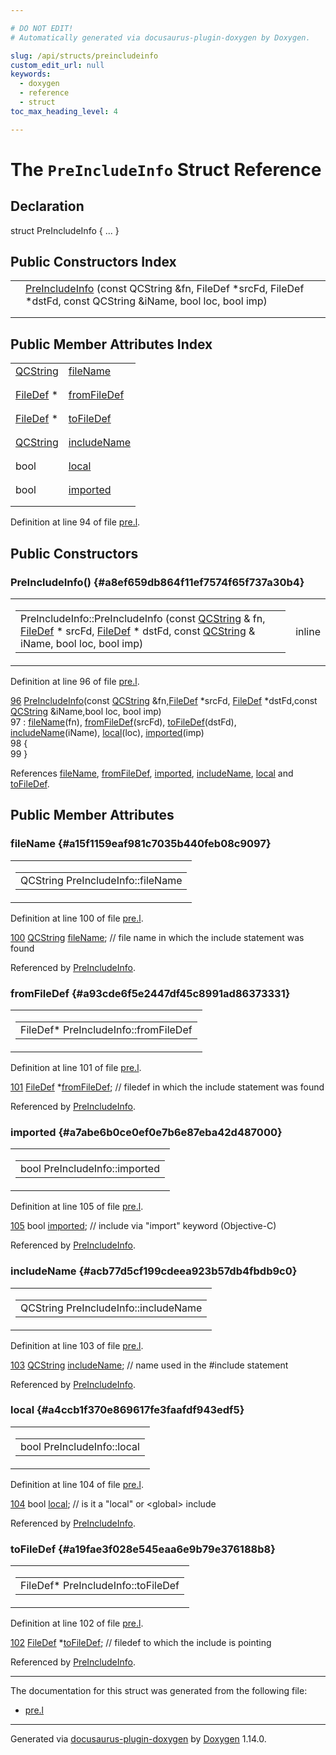 ```yaml
---

# DO NOT EDIT!
# Automatically generated via docusaurus-plugin-doxygen by Doxygen.

slug: /api/structs/preincludeinfo
custom_edit_url: null
keywords:
  - doxygen
  - reference
  - struct
toc_max_heading_level: 4

---
```


<div class="doxyPage">

# The `PreIncludeInfo` Struct Reference



## Declaration

<div class="doxyDeclaration">
struct PreIncludeInfo { ... }
</div>

## Public Constructors Index

<table class="doxyMembersIndex">

<tr class="doxyMemberIndexItem">
<td class="doxyMemberIndexItemType" align="left" valign="top"></td>
<td class="doxyMemberIndexItemName" align="left" valign="top"><a href="#a8ef659db864f11ef7574f65f737a30b4">PreIncludeInfo</a> (const QCString &amp;fn, FileDef *srcFd, FileDef *dstFd, const QCString &amp;iName, bool loc, bool imp)</td>
</tr>
<tr class="doxyMemberIndexDescription">
<td class="doxyMemberIndexDescriptionLeft"></td>
<td class="doxyMemberIndexDescriptionRight">
</td>
</tr>
<tr class="doxyMemberIndexSeparator">
<td class="doxyMemberIndexSeparator" colspan="2"></td>
</tr>

</table>

## Public Member Attributes Index

<table class="doxyMembersIndex">

<tr class="doxyMemberIndexItem">
<td class="doxyMemberIndexItemType" align="left" valign="top"><a href="/web-doxygen/docs/api/classes/qcstring">QCString</a></td>
<td class="doxyMemberIndexItemName" align="left" valign="top"><a href="#a15f1159eaf981c7035b440feb08c9097">fileName</a></td>
</tr>
<tr class="doxyMemberIndexDescription">
<td class="doxyMemberIndexDescriptionLeft"></td>
<td class="doxyMemberIndexDescriptionRight">
</td>
</tr>
<tr class="doxyMemberIndexSeparator">
<td class="doxyMemberIndexSeparator" colspan="2"></td>
</tr>

<tr class="doxyMemberIndexItem">
<td class="doxyMemberIndexItemType" align="left" valign="top"><a href="/web-doxygen/docs/api/classes/filedef">FileDef</a> *</td>
<td class="doxyMemberIndexItemName" align="left" valign="top"><a href="#a93cde6f5e2447df45c8991ad86373331">fromFileDef</a></td>
</tr>
<tr class="doxyMemberIndexDescription">
<td class="doxyMemberIndexDescriptionLeft"></td>
<td class="doxyMemberIndexDescriptionRight">
</td>
</tr>
<tr class="doxyMemberIndexSeparator">
<td class="doxyMemberIndexSeparator" colspan="2"></td>
</tr>

<tr class="doxyMemberIndexItem">
<td class="doxyMemberIndexItemType" align="left" valign="top"><a href="/web-doxygen/docs/api/classes/filedef">FileDef</a> *</td>
<td class="doxyMemberIndexItemName" align="left" valign="top"><a href="#a19fae3f028e545eaa6e9b79e376188b8">toFileDef</a></td>
</tr>
<tr class="doxyMemberIndexDescription">
<td class="doxyMemberIndexDescriptionLeft"></td>
<td class="doxyMemberIndexDescriptionRight">
</td>
</tr>
<tr class="doxyMemberIndexSeparator">
<td class="doxyMemberIndexSeparator" colspan="2"></td>
</tr>

<tr class="doxyMemberIndexItem">
<td class="doxyMemberIndexItemType" align="left" valign="top"><a href="/web-doxygen/docs/api/classes/qcstring">QCString</a></td>
<td class="doxyMemberIndexItemName" align="left" valign="top"><a href="#acb77d5cf199cdeea923b57db4fbdb9c0">includeName</a></td>
</tr>
<tr class="doxyMemberIndexDescription">
<td class="doxyMemberIndexDescriptionLeft"></td>
<td class="doxyMemberIndexDescriptionRight">
</td>
</tr>
<tr class="doxyMemberIndexSeparator">
<td class="doxyMemberIndexSeparator" colspan="2"></td>
</tr>

<tr class="doxyMemberIndexItem">
<td class="doxyMemberIndexItemType" align="left" valign="top">bool</td>
<td class="doxyMemberIndexItemName" align="left" valign="top"><a href="#a4ccb1f370e869617fe3faafdf943edf5">local</a></td>
</tr>
<tr class="doxyMemberIndexDescription">
<td class="doxyMemberIndexDescriptionLeft"></td>
<td class="doxyMemberIndexDescriptionRight">
</td>
</tr>
<tr class="doxyMemberIndexSeparator">
<td class="doxyMemberIndexSeparator" colspan="2"></td>
</tr>

<tr class="doxyMemberIndexItem">
<td class="doxyMemberIndexItemType" align="left" valign="top">bool</td>
<td class="doxyMemberIndexItemName" align="left" valign="top"><a href="#a7abe6b0ce0ef0e7b6e87eba42d487000">imported</a></td>
</tr>
<tr class="doxyMemberIndexDescription">
<td class="doxyMemberIndexDescriptionLeft"></td>
<td class="doxyMemberIndexDescriptionRight">
</td>
</tr>
<tr class="doxyMemberIndexSeparator">
<td class="doxyMemberIndexSeparator" colspan="2"></td>
</tr>

</table>


Definition at line 94 of file <a href="/web-doxygen/docs/api/files/src/pre-l">pre.l</a>.

<div class="doxySectionDef">

## Public Constructors

### PreIncludeInfo() {#a8ef659db864f11ef7574f65f737a30b4}

<div class="doxyMemberItem">
<div class="doxyMemberProto">
<table class="doxyMemberLabels">
<tr class="doxyMemberLabels">
<td class="doxyMemberLabelsLeft">
<table class="doxyMemberName">
<tr>
<td class="doxyMemberName">PreIncludeInfo::PreIncludeInfo (const <a href="/web-doxygen/docs/api/classes/qcstring">QCString</a> &amp; fn, <a href="/web-doxygen/docs/api/classes/filedef">FileDef</a> * srcFd, <a href="/web-doxygen/docs/api/classes/filedef">FileDef</a> * dstFd, const <a href="/web-doxygen/docs/api/classes/qcstring">QCString</a> &amp; iName, bool loc, bool imp)</td>
</tr>
</table>
</td>
<td class="doxyMemberLabelsRight">
<span class="doxyMemberLabels">
<span class="doxyMemberLabel inline">inline</span>
</span>
</td>
</tr>
</table>
</div>
<div class="doxyMemberDoc">



Definition at line 96 of file <a href="/web-doxygen/docs/api/files/src/pre-l">pre.l</a>.

<div class="doxyProgramListing">

<div class="doxyCodeLine"><span class="doxyLineNumber"><a href="#a8ef659db864f11ef7574f65f737a30b4">96</a></span><span class="doxyLineContent"><span class="doxyHighlight">  <a href="#a8ef659db864f11ef7574f65f737a30b4">PreIncludeInfo</a>(</span><span class="doxyHighlightKeyword">const</span><span class="doxyHighlight"> <a href="/web-doxygen/docs/api/classes/qcstring">QCString</a> &amp;fn,<a href="/web-doxygen/docs/api/classes/filedef">FileDef</a> *srcFd, <a href="/web-doxygen/docs/api/classes/filedef">FileDef</a> *dstFd,</span><span class="doxyHighlightKeyword">const</span><span class="doxyHighlight"> <a href="/web-doxygen/docs/api/classes/qcstring">QCString</a> &amp;iName,</span><span class="doxyHighlightKeywordType">bool</span><span class="doxyHighlight"> loc, </span><span class="doxyHighlightKeywordType">bool</span><span class="doxyHighlight"> imp)</span></span></div>
<div class="doxyCodeLine"><span class="doxyLineNumber">97</span><span class="doxyLineContent"><span class="doxyHighlight">    : <a href="#a15f1159eaf981c7035b440feb08c9097">fileName</a>(fn), <a href="#a93cde6f5e2447df45c8991ad86373331">fromFileDef</a>(srcFd), <a href="#a19fae3f028e545eaa6e9b79e376188b8">toFileDef</a>(dstFd), <a href="#acb77d5cf199cdeea923b57db4fbdb9c0">includeName</a>(iName), <a href="#a4ccb1f370e869617fe3faafdf943edf5">local</a>(loc), <a href="#a7abe6b0ce0ef0e7b6e87eba42d487000">imported</a>(imp)</span></span></div>
<div class="doxyCodeLine"><span class="doxyLineNumber">98</span><span class="doxyLineContent"><span class="doxyHighlight">  {</span></span></div>
<div class="doxyCodeLine"><span class="doxyLineNumber">99</span><span class="doxyLineContent"><span class="doxyHighlight">  }</span></span></div>

</div>


References <a href="#a15f1159eaf981c7035b440feb08c9097">fileName</a>, <a href="#a93cde6f5e2447df45c8991ad86373331">fromFileDef</a>, <a href="#a7abe6b0ce0ef0e7b6e87eba42d487000">imported</a>, <a href="#acb77d5cf199cdeea923b57db4fbdb9c0">includeName</a>, <a href="#a4ccb1f370e869617fe3faafdf943edf5">local</a> and <a href="#a19fae3f028e545eaa6e9b79e376188b8">toFileDef</a>.
</div>
</div>

</div>

<div class="doxySectionDef">

## Public Member Attributes

### fileName {#a15f1159eaf981c7035b440feb08c9097}

<div class="doxyMemberItem">
<div class="doxyMemberProto">
<table class="doxyMemberLabels">
<tr class="doxyMemberLabels">
<td class="doxyMemberLabelsLeft">
<table class="doxyMemberName">
<tr>
<td class="doxyMemberName">QCString PreIncludeInfo::fileName</td>
</tr>
</table>
</td>
</tr>
</table>
</div>
<div class="doxyMemberDoc">



Definition at line 100 of file <a href="/web-doxygen/docs/api/files/src/pre-l">pre.l</a>.

<div class="doxyProgramListing">

<div class="doxyCodeLine"><span class="doxyLineNumber"><a href="#a15f1159eaf981c7035b440feb08c9097">100</a></span><span class="doxyLineContent"><span class="doxyHighlight">  <a href="/web-doxygen/docs/api/classes/qcstring">QCString</a> <a href="#a15f1159eaf981c7035b440feb08c9097">fileName</a>;    </span><span class="doxyHighlightComment">// file name in which the include statement was found</span></span></div>

</div>


Referenced by <a href="#a8ef659db864f11ef7574f65f737a30b4">PreIncludeInfo</a>.
</div>
</div>

### fromFileDef {#a93cde6f5e2447df45c8991ad86373331}

<div class="doxyMemberItem">
<div class="doxyMemberProto">
<table class="doxyMemberLabels">
<tr class="doxyMemberLabels">
<td class="doxyMemberLabelsLeft">
<table class="doxyMemberName">
<tr>
<td class="doxyMemberName">FileDef* PreIncludeInfo::fromFileDef</td>
</tr>
</table>
</td>
</tr>
</table>
</div>
<div class="doxyMemberDoc">



Definition at line 101 of file <a href="/web-doxygen/docs/api/files/src/pre-l">pre.l</a>.

<div class="doxyProgramListing">

<div class="doxyCodeLine"><span class="doxyLineNumber"><a href="#a93cde6f5e2447df45c8991ad86373331">101</a></span><span class="doxyLineContent"><span class="doxyHighlight">  <a href="/web-doxygen/docs/api/classes/filedef">FileDef</a> *<a href="#a93cde6f5e2447df45c8991ad86373331">fromFileDef</a>; </span><span class="doxyHighlightComment">// filedef in which the include statement was found</span></span></div>

</div>


Referenced by <a href="#a8ef659db864f11ef7574f65f737a30b4">PreIncludeInfo</a>.
</div>
</div>

### imported {#a7abe6b0ce0ef0e7b6e87eba42d487000}

<div class="doxyMemberItem">
<div class="doxyMemberProto">
<table class="doxyMemberLabels">
<tr class="doxyMemberLabels">
<td class="doxyMemberLabelsLeft">
<table class="doxyMemberName">
<tr>
<td class="doxyMemberName">bool PreIncludeInfo::imported</td>
</tr>
</table>
</td>
</tr>
</table>
</div>
<div class="doxyMemberDoc">



Definition at line 105 of file <a href="/web-doxygen/docs/api/files/src/pre-l">pre.l</a>.

<div class="doxyProgramListing">

<div class="doxyCodeLine"><span class="doxyLineNumber"><a href="#a7abe6b0ce0ef0e7b6e87eba42d487000">105</a></span><span class="doxyLineContent"><span class="doxyHighlight">  </span><span class="doxyHighlightKeywordType">bool</span><span class="doxyHighlight"> <a href="#a7abe6b0ce0ef0e7b6e87eba42d487000">imported</a>;        </span><span class="doxyHighlightComment">// include via "import" keyword (Objective-C)</span></span></div>

</div>


Referenced by <a href="#a8ef659db864f11ef7574f65f737a30b4">PreIncludeInfo</a>.
</div>
</div>

### includeName {#acb77d5cf199cdeea923b57db4fbdb9c0}

<div class="doxyMemberItem">
<div class="doxyMemberProto">
<table class="doxyMemberLabels">
<tr class="doxyMemberLabels">
<td class="doxyMemberLabelsLeft">
<table class="doxyMemberName">
<tr>
<td class="doxyMemberName">QCString PreIncludeInfo::includeName</td>
</tr>
</table>
</td>
</tr>
</table>
</div>
<div class="doxyMemberDoc">



Definition at line 103 of file <a href="/web-doxygen/docs/api/files/src/pre-l">pre.l</a>.

<div class="doxyProgramListing">

<div class="doxyCodeLine"><span class="doxyLineNumber"><a href="#acb77d5cf199cdeea923b57db4fbdb9c0">103</a></span><span class="doxyLineContent"><span class="doxyHighlight">  <a href="/web-doxygen/docs/api/classes/qcstring">QCString</a> <a href="#acb77d5cf199cdeea923b57db4fbdb9c0">includeName</a>; </span><span class="doxyHighlightComment">// name used in the #include statement</span></span></div>

</div>


Referenced by <a href="#a8ef659db864f11ef7574f65f737a30b4">PreIncludeInfo</a>.
</div>
</div>

### local {#a4ccb1f370e869617fe3faafdf943edf5}

<div class="doxyMemberItem">
<div class="doxyMemberProto">
<table class="doxyMemberLabels">
<tr class="doxyMemberLabels">
<td class="doxyMemberLabelsLeft">
<table class="doxyMemberName">
<tr>
<td class="doxyMemberName">bool PreIncludeInfo::local</td>
</tr>
</table>
</td>
</tr>
</table>
</div>
<div class="doxyMemberDoc">



Definition at line 104 of file <a href="/web-doxygen/docs/api/files/src/pre-l">pre.l</a>.

<div class="doxyProgramListing">

<div class="doxyCodeLine"><span class="doxyLineNumber"><a href="#a4ccb1f370e869617fe3faafdf943edf5">104</a></span><span class="doxyLineContent"><span class="doxyHighlight">  </span><span class="doxyHighlightKeywordType">bool</span><span class="doxyHighlight"> <a href="#a4ccb1f370e869617fe3faafdf943edf5">local</a>;           </span><span class="doxyHighlightComment">// is it a "local" or &lt;global&gt; include</span></span></div>

</div>


Referenced by <a href="#a8ef659db864f11ef7574f65f737a30b4">PreIncludeInfo</a>.
</div>
</div>

### toFileDef {#a19fae3f028e545eaa6e9b79e376188b8}

<div class="doxyMemberItem">
<div class="doxyMemberProto">
<table class="doxyMemberLabels">
<tr class="doxyMemberLabels">
<td class="doxyMemberLabelsLeft">
<table class="doxyMemberName">
<tr>
<td class="doxyMemberName">FileDef* PreIncludeInfo::toFileDef</td>
</tr>
</table>
</td>
</tr>
</table>
</div>
<div class="doxyMemberDoc">



Definition at line 102 of file <a href="/web-doxygen/docs/api/files/src/pre-l">pre.l</a>.

<div class="doxyProgramListing">

<div class="doxyCodeLine"><span class="doxyLineNumber"><a href="#a19fae3f028e545eaa6e9b79e376188b8">102</a></span><span class="doxyLineContent"><span class="doxyHighlight">  <a href="/web-doxygen/docs/api/classes/filedef">FileDef</a> *<a href="#a19fae3f028e545eaa6e9b79e376188b8">toFileDef</a>;   </span><span class="doxyHighlightComment">// filedef to which the include is pointing</span></span></div>

</div>


Referenced by <a href="#a8ef659db864f11ef7574f65f737a30b4">PreIncludeInfo</a>.
</div>
</div>

</div>

<hr/>

The documentation for this struct was generated from the following file:

<ul>
<li><a href="/web-doxygen/docs/api/files/src/pre-l">pre.l</a></li>
</ul>

<hr/>

<p class="doxyGeneratedBy">Generated via <a href="https://github.com/xpack/docusaurus-plugin-doxygen">docusaurus-plugin-doxygen</a> by <a href="https://www.doxygen.nl">Doxygen</a> 1.14.0.</p>

</div>
